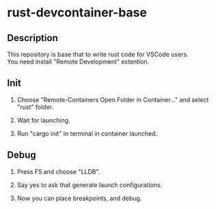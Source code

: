 # rust-devcontainer-base

## Description
This repository is base that to write rust code for VSCode users.  
You need install "Remote Development" extention.

## Init
1. Choose "Remote-Containers Open Folder in Container..." and select "rust" folder.

2. Wait for launching.

3. Run "cargo init" in terminal in container launched.

## Debug
1. Press F5 and choose "LLDB".

2. Say yes to ask that generate launch configurations.

3. Now you can place breakpoints, and debug.
